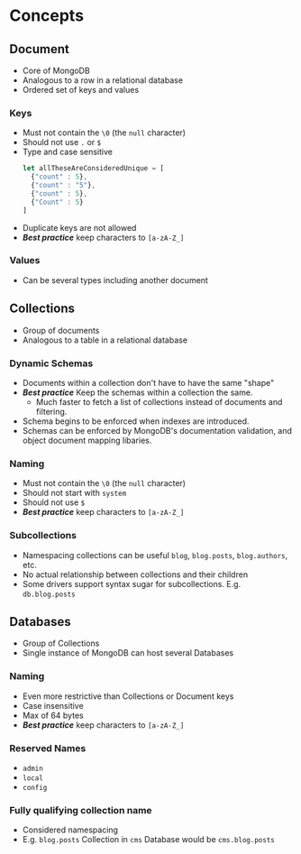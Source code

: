 # Concepts

## Document

* Core of MongoDB
* Analogous to a row in a relational database
* Ordered set of keys and values

### Keys

* Must not contain the `\0` (the `null` character)
* Should not use `.` or `$`
* Type and case sensitive
  ```js
  let allTheseAreConsideredUnique = [
    {"count" : 5},
    {"count" : "5"}, 
    {"count" : 5}, 
    {"Count" : 5}
  ]
  ```
* Duplicate keys are not allowed
* **_Best practice_** keep characters to `[a-zA-Z_]`

### Values

* Can be several types including another document

## Collections

* Group of documents
* Analogous to a table in a relational database

### Dynamic Schemas

* Documents within a collection don't have to have the same "shape"
* **_Best practice_** Keep the schemas within a collection the same.
  * Much faster to fetch a list of collections instead of documents and filtering.
* Schema begins to be enforced when indexes are introduced.
* Schemas can be enforced by MongoDB's documentation validation, and object document mapping libaries.

### Naming

* Must not contain the `\0` (the `null` character)
* Should not start with `system`
* Should not use `$`
* **_Best practice_** keep characters to `[a-zA-Z_]`

### Subcollections

* Namespacing collections can be useful `blog`, `blog.posts`, `blog.authors`, etc.
* No actual relationship between collections and their children
* Some drivers support syntax sugar for subcollections. E.g. `db.blog.posts`

## Databases

* Group of Collections
* Single instance of MongoDB can host several Databases

### Naming

* Even more restrictive than Collections or Document keys
* Case insensitive
* Max of 64 bytes
* **_Best practice_** keep characters to `[a-zA-Z_]`

### Reserved Names

* `admin`
* `local`
* `config`

### Fully qualifying collection name

* Considered namespacing
* E.g. `blog.posts` Collection in `cms` Database would be `cms.blog.posts`